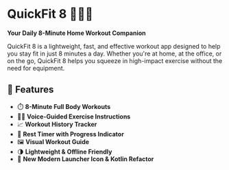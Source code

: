 # QuickFit 8 🏋️‍♂️🔥
**Your Daily 8-Minute Home Workout Companion**

QuickFit 8 is a lightweight, fast, and effective workout app designed to help you stay fit in just 8 minutes a day. Whether you're at home, at the office, or on the go, QuickFit 8 helps you squeeze in high-impact exercise without the need for equipment.

## 🚀 Features

- ⏱️ **8-Minute Full Body Workouts**
- 🧍‍♂️ **Voice-Guided Exercise Instructions**
- 📈 **Workout History Tracker**
- 🔄 **Rest Timer with Progress Indicator**
- 🖼️ **Visual Workout Guide**
- 🌗 **Lightweight & Offline Friendly**
- 🎨 **New Modern Launcher Icon & Kotlin Refactor**
